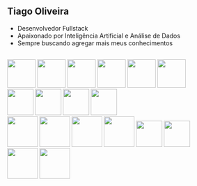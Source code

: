 ## Tiago Oliveira 

- Desenvolvedor Fullstack
- Apaixonado por Inteligência Artificial e Análise de Dados
- Sempre buscando agregar mais meus conhecimentos

##
  
<div style="display: inline">
<img width="65" height="65" src="https://cdn.jsdelivr.net/gh/devicons/devicon@latest/icons/python/python-original.svg" />
<img widht="65" height="65" src="https://cdn.jsdelivr.net/gh/devicons/devicon@latest/icons/fastapi/fastapi-original.svg" />
<img widht="65" height="65" src="https://cdn.jsdelivr.net/gh/devicons/devicon@latest/icons/flask/flask-original.svg" />
<img widht="65" height="65" src="https://cdn.jsdelivr.net/gh/devicons/devicon@latest/icons/scikitlearn/scikitlearn-original.svg" />
<img widht="65" height="65" src="https://cdn.jsdelivr.net/gh/devicons/devicon@latest/icons/c/c-original.svg" />
<img widht="65" height="65" src="https://cdn.jsdelivr.net/gh/devicons/devicon@latest/icons/java/java-original-wordmark.svg" />

</div>
<br/>

<div style="display: inline">
<img widht="60" height="60" src="https://cdn.jsdelivr.net/gh/devicons/devicon@latest/icons/html5/html5-original.svg" />
<img widht="60" height="60" src="https://cdn.jsdelivr.net/gh/devicons/devicon@latest/icons/css3/css3-original.svg" />
<img widht="60" height="60" src="https://cdn.jsdelivr.net/gh/devicons/devicon@latest/icons/javascript/javascript-original.svg" />
<img widht="60" height="60" src="https://cdn.jsdelivr.net/gh/devicons/devicon@latest/icons/react/react-original-wordmark.svg" />
</div>
<br/>

<div style="display: inline">
<img widht="70" height="70" src="https://cdn.jsdelivr.net/gh/devicons/devicon@latest/icons/docker/docker-original-wordmark.svg" />
<img widht="70" height="70" src="https://cdn.jsdelivr.net/gh/devicons/devicon@latest/icons/kubernetes/kubernetes-original-wordmark.svg" />
<img widht="70" height="70" src="https://cdn.jsdelivr.net/gh/devicons/devicon@latest/icons/postman/postman-original.svg" />
<img widht="70" height="70" src="https://cdn.jsdelivr.net/gh/devicons/devicon@latest/icons/linux/linux-original.svg" />
<img widht="60" height="60" src="https://cdn.jsdelivr.net/gh/devicons/devicon@latest/icons/git/git-original.svg" />
<img widht="60" height="60" src="https://cdn.jsdelivr.net/gh/devicons/devicon@latest/icons/githubactions/githubactions-plain.svg" />
</div>
<br/>

<div style="display: inline">
<img widht="70" height="70" src="https://cdn.jsdelivr.net/gh/devicons/devicon@latest/icons/postgresql/postgresql-original-wordmark.svg" />
<img widht="70" height="70" src="https://cdn.jsdelivr.net/gh/devicons/devicon@latest/icons/mysql/mysql-original-wordmark.svg" />

</div>
<br/>
  
          
  

          
 
          
          























